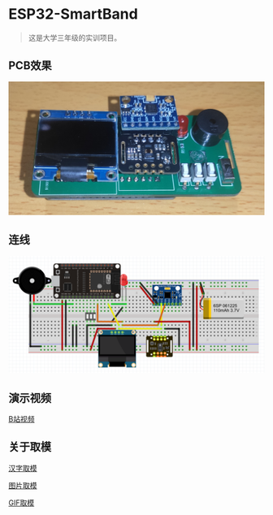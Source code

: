 # ESP32-SmartBand
> 这是大学三年级的实训项目。
>
## PCB效果

![](Hardware/PCB.jpg)
## 连线

![](Hardware/Connection.png)

## 演示视频

[B站视频](https://www.bilibili.com/video/BV1it4y1s7AY?spm_id_from=333.999.0.0)

## 关于取模

[汉字取模](https://www.23bei.com/tool/965.html)

[图片取模](https://javl.github.io/image2cpp/)

[GIF取模](https://www.arduino.cn/thread-104936-1-1.html)